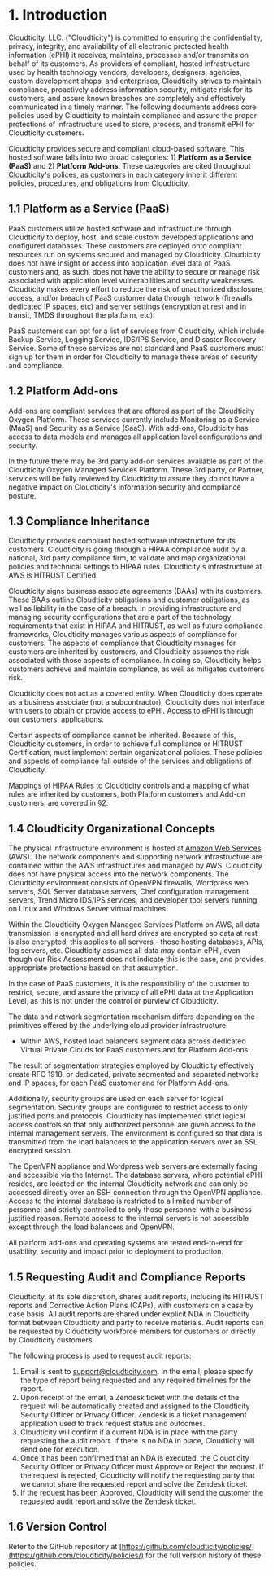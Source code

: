 # 1. Introduction

Cloudticity, LLC. ("Cloudticity") is committed to ensuring the confidentiality, privacy, integrity, and availability of all electronic protected health information (ePHI) it receives, maintains, processes and/or transmits on behalf of its customers. As providers of compliant, hosted infrastructure used by health technology vendors, developers, designers, agencies, custom development shops, and enterprises, Cloudticity strives to maintain compliance, proactively address information security, mitigate risk for its customers, and assure known breaches are completely and effectively communicated in a timely manner. The following documents address core policies used by Cloudticity to maintain compliance and assure the proper protections of infrastructure used to store, process, and transmit ePHI for Cloudticity customers.

Cloudticity provides secure and compliant cloud-based software. This hosted software falls into two broad categories: 1) **Platform as a Service (PaaS)** and 2) **Platform Add-ons**. These categories are cited throughout Cloudticity's polices, as customers in each category inherit different policies, procedures, and obligations from Cloudticity.

## 1.1 Platform as a Service (PaaS)

PaaS customers utilize hosted software and infrastructure through Cloudticity to deploy, host, and scale custom developed applications and configured databases. These customers are deployed onto compliant resources run on systems secured and managed by Cloudticity. Cloudticity does not have insight or access into application level data of PaaS customers and, as such, does not have the ability to secure or manage risk associated with application level vulnerabilities and security weaknesses. Cloudticity makes every effort to reduce the risk of unauthorized disclosure, access, and/or breach of PaaS customer data through network (firewalls, dedicated IP spaces, etc) and server settings (encryption at rest and in transit, TMDS throughout the platform, etc).

PaaS customers can opt for a list of services from Cloudticity, which include Backup Service, Logging Service, IDS/IPS Service, and Disaster Recovery Service. Some of these services are not standard and PaaS customers must sign up for them in order for Cloudticity to manage these areas of security and compliance.

## 1.2 Platform Add-ons

Add-ons are compliant services that are offered as part of the Cloudticity Oxygen Platform. These services currently include Monitoring as a Service (MaaS) and Security as a Service (SaaS). With add-ons, Cloudticity has access to data models and manages all application level configurations and security.

In the future there may be 3rd party add-on services available as part of the Cloudticity Oxygen Managed Services Platform. These 3rd party, or Partner, services will be fully reviewed by Cloudticity to assure they do not have a negative impact on Cloudticity's information security and compliance posture.

## 1.3 Compliance Inheritance

Cloudticity provides compliant hosted software infrastructure for its customers. Cloudticity is going through a HIPAA compliance audit by a national, 3rd party compliance firm, to validate and map organizational policies and technical settings to HIPAA rules. Cloudticity's infrastructure at AWS is HITRUST Certified.

Cloudticity signs business associate agreements (BAAs) with its customers. These BAAs outline Cloudticity obligations and customer obligations, as well as liability in the case of a breach. In providing infrastructure and managing security configurations that are a part of the technology requirements that exist in HIPAA and HITRUST, as well as future compliance frameworks, Cloudticity manages various aspects of compliance for customers. The aspects of compliance that Cloudticity manages for customers are inherited by customers, and Cloudticity assumes the risk associated with those aspects of compliance. In doing so, Cloudticity helps customers achieve and maintain compliance, as well as mitigates customers risk.

Cloudticity does not act as a covered entity. When Cloudticity does operate as a business associate (not a subcontractor), Cloudticity does not interface with users to obtain or provide access to ePHI. Access to ePHI is through our customers' applications.

Certain aspects of compliance cannot be inherited. Because of this, Cloudticity customers, in order to achieve full compliance or HITRUST Certification, must implement certain organizational policies. These policies and aspects of compliance fall outside of the services and obligations of Cloudticity.

Mappings of HIPAA Rules to Cloudticity controls and a mapping of what rules are inherited by customers, both Platform customers and Add-on customers, are covered in [§2](02-hipaa_inheritance.md).

## 1.4 Cloudticity Organizational Concepts

The physical infrastructure environment is hosted at [Amazon Web Services](https://aws.amazon.com/) (AWS). The network components and supporting network infrastructure are contained within the AWS infrastructures and managed by AWS. Cloudticity does not have physical access into the network components. The Cloudticity environment consists of OpenVPN firewalls, Wordpress web servers, SQL Server database servers, Chef configuration management servers, Trend Micro IDS/IPS services, and developer tool servers running on Linux and Windows Server virtual machines.

Within the Cloudticity Oxygen Managed Services Platform on AWS, all data transmission is encrypted and all hard drives are encrypted so data at rest is also encrypted; this applies to all servers - those hosting databases, APIs, log servers, etc. Cloudticity assumes all data *may* contain ePHI, even though our Risk Assessment does not indicate this is the case, and provides appropriate protections based on that assumption.

In the case of PaaS customers, it is the responsibility of the customer to restrict, secure, and assure the privacy of all ePHI data at the Application Level, as this is not under the control or purview of Cloudticity.

The data and network segmentation mechanism differs depending on the primitives offered by the underlying cloud provider infrastructure:

* Within AWS, hosted load balancers segment data across dedicated Virtual Private Clouds for PaaS customers and for Platform Add-ons.

The result of segmentation strategies employed by Cloudticity effectively create RFC 1918, or dedicated, private segmented and separated networks and IP spaces, for each PaaS customer and for Platform Add-ons.

Additionally, security groups are used on each server for logical segmentation. Security groups are configured to restrict access to only justified ports and protocols. Cloudticity has implemented strict logical access controls so that only authorized personnel are given access to the internal management servers. The environment is configured so that data is transmitted from the load balancers to the application servers over an SSL encrypted session.

The OpenVPN appliance and Wordpress web servers are externally facing and accessible via the Internet. The database servers, where potential ePHI resides, are located on the internal Cloudticity network and can only be accessed directly over an SSH connection through the OpenVPN appliance. Access to the internal database is restricted to a limited number of personnel and strictly controlled to only those personnel with a business justified reason. Remote access to the internal servers is not accessible except through the load balancers and OpenVPN.

All platform add-ons and operating systems are tested end-to-end for usability, security and impact prior to deployment to production.

## 1.5 Requesting Audit and Compliance Reports

Cloudticity, at its sole discretion, shares audit reports, including its HITRUST reports and Corrective Action Plans (CAPs), with customers on a case by case basis. All audit reports are shared under explicit NDA in Cloudticity format between Cloudticity and party to receive materials. Audit reports can be requested by Cloudticity workforce members for customers or directly by Cloudticity customers.

The following process is used to request audit reports:

1. Email is sent to support@cloudticity.com. In the email, please specify the type of report being requested and any required timelines for the report.
2. Upon receipt of the email, a Zendesk ticket with the details of the request will be automatically created and assigned to the Cloudticity Security Officer or Privacy Officer. Zendesk is a ticket management application used to track request status and outcomes.
3. Cloudticity will confirm if a current NDA is in place with the party requesting the audit report. If there is no NDA in place, Cloudticity will send one for execution.
4. Once it has been confirmed that an NDA is executed, the Cloudticity Security Officer or Privacy Officer must Approve or Reject the request. If the request is rejected, Cloudticity will notify the requesting party that we cannot share the requested report and solve the Zendesk ticket.
4. If the request has been Approved, Cloudticity will send the customer the requested audit report and solve the Zendesk ticket.

## 1.6 Version Control

Refer to the GitHub repository at [https://github.com/cloudticity/policies/](https://github.com/cloudticity/policies/) for the full version history of these policies.
<!--se_discussion_list:{"G8YQxIPJH7La8QjajkwMlX85":{"selectionStart":1997,"selectionEnd":2311,"commentList":[{"author":"Thomas Zinn","content":"@gerry Is this statement correct that customers can opt for a list of services?"}],"discussionIndex":"G8YQxIPJH7La8QjajkwMlX85"}}-->
